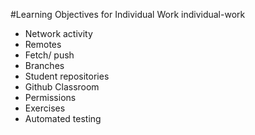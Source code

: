 #Learning Objectives for Individual Work
individual-work


* Network activity
* Remotes
* Fetch/ push
* Branches
* Student repositories
* Github Classroom
* Permissions
* Exercises
* Automated testing
